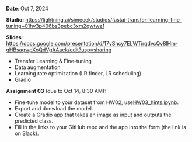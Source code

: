 **Date**: Oct 7, 2024

**Studio:** https://lightning.ai/simecek/studios/fastai-transfer-learning-fine-tuning~01hv3p406bs3pebc3xm2qwtwz1

**Slides**: https://docs.google.com/presentation/d/17vShcy7ELWTirqdvcQv8lHm-gHBsaqwpXoQdVgAAaek/edit?usp=sharing

* Transfer Learning & Fine-tuning
* Data augmentation
* Learning rate optimization (LR finder, LR scheduling)
* Gradio

**Assignment 03** (due to Oct 14, 8:30 AM):

* Fine-tune model to your dataset from HW02, use[HW03_hints.ipynb](HW03_hints.ipynb).
* Export and donwload the model.
* Create a Gradio app that takes an image as input and outputs the predicted class.
* Fill in the links to your GitHub repo and the app into the form (the link is on Slack).